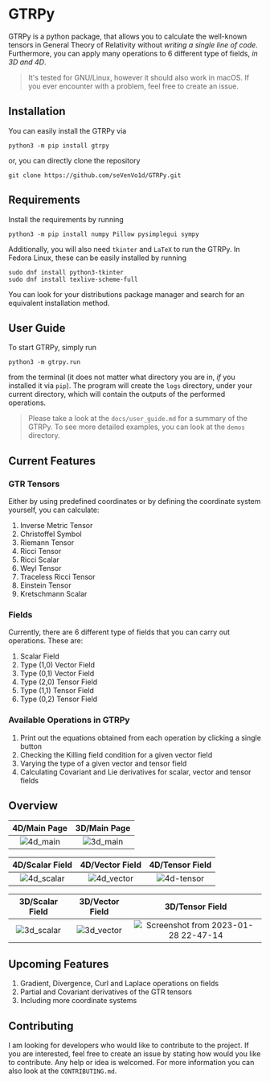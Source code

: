 # GTRPy

GTRPy is a python package, that allows you to calculate the well-known tensors in General Theory of Relativity without *writing a single line of code*. Furthermore, you can apply many operations to 6 different type of fields, *in 3D and 4D*.

> It's tested for GNU/Linux, however it should also work in macOS. If you ever encounter with a problem, feel free to create an issue.

## Installation

You can easily install the GTRPy via

    python3 -m pip install gtrpy

or, you can directly clone the repository

    git clone https://github.com/seVenVo1d/GTRPy.git

## Requirements

Install the requirements by running

    python3 -m pip install numpy Pillow pysimplegui sympy

Additionally, you will also need `tkinter` and `LaTeX` to run the GTRPy. In Fedora Linux, these can be easily installed by running

    sudo dnf install python3-tkinter
    sudo dnf install texlive-scheme-full

You can look for your distributions package manager and search for an equivalent installation method.

## User Guide

To start GTRPy, simply run

    python3 -m gtrpy.run

from the terminal (it does not matter what directory you are in, *if* you installed it via `pip`). The program will create the `logs` directory, under your current directory, which will contain the outputs of the performed operations.

> Please take a look at the `docs/user_guide.md` for a summary of the GTRPy. To see more detailed examples, you can look at the `demos` directory.

## Current Features

### GTR Tensors

Either by using predefined coordinates or by defining the coordinate system yourself, you can calculate:

1. Inverse Metric Tensor
2. Christoffel Symbol
3. Riemann Tensor
4. Ricci Tensor
5. Ricci Scalar
6. Weyl Tensor
7. Traceless Ricci Tensor
8. Einstein Tensor
9. Kretschmann Scalar

### Fields

Currently, there are 6 different type of fields that you can carry out operations. These are:

1. Scalar Field
2. Type (1,0) Vector Field
3. Type (0,1) Vector Field
4. Type (2,0) Tensor Field
5. Type (1,1) Tensor Field
6. Type (0,2) Tensor Field

### Available Operations in GTRPy

1. Print out the equations obtained from each operation by clicking a single button
2. Checking the Killing field condition for a given vector field
3. Varying the type of a given vector and tensor field
4. Calculating Covariant and Lie derivatives for scalar, vector and tensor fields

## Overview

4D/Main Page          |  3D/Main Page
:-------------------------:|:-------------------------:
![4d_main](https://user-images.githubusercontent.com/45866787/213305163-b6470289-e167-4ffd-ab18-d592ae19011e.png) | ![3d_main](https://user-images.githubusercontent.com/45866787/213305193-9efe501f-0347-4166-a487-2cbdee3fe24c.png)

4D/Scalar Field        |  4D/Vector Field       | 4D/Tensor Field
:-------------------------:|:-------------------------:|:-------------------------:
![4d_scalar](https://user-images.githubusercontent.com/45866787/212769650-d55d3001-db4e-4c79-ada5-cfcc1d40efb3.png) | ![4d_vector](https://user-images.githubusercontent.com/45866787/212769667-082904c3-6e77-48ab-b787-8dda0aa7e0a8.png) | ![4d-tensor](https://user-images.githubusercontent.com/45866787/215287844-45bb7c97-3369-43b8-a4de-96e712216acb.png)

3D/Scalar Field        |  3D/Vector Field       | 3D/Tensor Field
:-------------------------:|:-------------------------:|:-------------------------:
![3d_scalar](https://user-images.githubusercontent.com/45866787/212769736-171c0a1f-63a2-44f4-96ab-b86bf6eeef8f.png) |![3d_vector](https://user-images.githubusercontent.com/45866787/212769750-de725b69-0a9f-460f-b451-5e03ecd758c5.png) | ![Screenshot from 2023-01-28 22-47-14](https://user-images.githubusercontent.com/45866787/215287851-73694819-fb9e-4d14-88c8-36718a5e1f1d.png)

## Upcoming Features

1. Gradient, Divergence, Curl and Laplace operations on fields
2. Partial and Covariant derivatives of the GTR tensors
3. Including more coordinate systems

## Contributing

I am looking for developers who would like to contribute to the project. If you are interested, feel free to create an issue by stating how would you like to contribute. Any help or idea is welcomed. For more information you can also look at the `CONTRIBUTING.md`.
